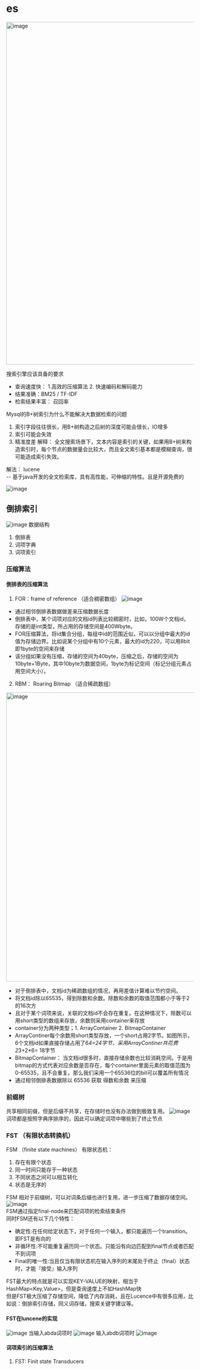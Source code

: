 # es
<img width="919" alt="image" src="https://user-images.githubusercontent.com/17842768/200323184-b6d07fe8-ec90-4fe7-9446-2ff7abf6cafc.png"> 

搜索引擎应该具备的要求  
- 查询速度快： 1.高效的压缩算法  2. 快速编码和解码能力  
- 结果准确：BM25 / TF-IDF  
- 检索结果丰富： 召回率    

Mysql的B+树索引为什么不能解决大数据检索的问题  
1.  索引字段往往很长，用B+树构造之后树的深度可能会很长，IO增多
2.  索引可能会失效
3.  精准度差
解释：
全文搜索场景下，文本内容是索引的关键，如果用B+树来构造索引时，每个节点的数据量会比较大，而且全文索引基本都是模糊查询，很可能造成索引失效。  

解法： lucene  
--  基于java开发的全文检索库，具有高性能，可伸缩的特性。且是开源免费的

![image](https://github.com/chenzifeng1/JavaLearning/assets/17842768/287b1f37-c106-4a85-a9b3-cb0f7003cf87)


## 倒排索引
![image](https://github.com/chenzifeng1/JavaLearning/assets/17842768/2b22d01b-8e5e-4523-b086-6480885243ac)
数据结构
1. 倒排表
2. 词项字典
3. 词项索引

### 压缩算法

#### 倒排表的压缩算法
1. FOR：frame of reference （适合稠密数组）
![image](https://github.com/chenzifeng1/JavaLearning/assets/17842768/82b90fe0-03d1-4330-afb3-279b1c4720f6)
- 通过相邻倒排表数据做差来压缩数据长度  
- 倒排表中，某个词项对应的文档id列表比较稠密时，比如，100W个文档id，存储的是int类型，所占用的存储空间是400Wbyte。
- FOR压缩算法，将id集合分组，每组中id的范围近似，可以以分组中最大的id值为存储边界。比如说某个分组中有10个元素，最大的id为220，可以用8bit即1byte的空间来存储
- 该分组如果没有压缩，存储的空间为40byte，压缩之后，存储的空间为10byte+1Byte，其中10byte为数据空间，1byte为标记空间（标记分组元素占用空间大小）。
    
2. RBM： Roaring Bitmap （适合稀疏数组）
<img width="775" alt="image" src="https://github.com/chenzifeng1/JavaLearning/assets/17842768/8cb59e4d-bd13-4bc4-bf64-8387bb2da65d">

- 对于倒排表中，文档id为稀疏数组的情况，再用差值计算难以节约空间。  
- 将文档id除以65535，得到除数和余数。除数和余数的取值范围都小于等于2的16次方  
- 且对于某个词项来说，关联的文档id不会存在重复。在这种情况下，除数可以用short类型的数组来存放，余数则采用container来存放  
- container分为两种类型；1. ArrayContainer 2. BitmapContainer   
- ArrayContiner每个余数用short类型存放，一个short占用2字节。如图所示，6个文档id如果直接存储占用了6*4=24字节，采用ArrayContiner共花费2*3+2*6= 18字节  
- BitmapContainer： 当文档id很多时，直接存储余数也比较消耗空间。于是用bitmap的方式代表对应余数是否存在，每个container里面元素的取值范围为0-65535，且不会重复。那么我们采用一个65536位的bit可以覆盖所有情况  
- 通过相邻倒排表数据除以 65536 获取 得数和余数 来压缩


### 前缀树
共享相同前缀，但是后缀不共享，在存储时也没有办法做到极致复用。
![image](https://user-images.githubusercontent.com/17842768/236600656-30bb85d3-13fc-4dd5-8257-a140305943cf.png)  
词项都是按照字典序排序的，因此可以确定词项中哪些到了终止节点


### FST （有限状态转换机）
FSM （finite state machines）
有限状态机：
1. 存在有限个状态
2. 同一时间只能存于一种状态
3. 不同状态之间可以相互转化
4. 状态是无序的

FSM 相对于前缀树，可以对词条后缀也进行复用，进一步压缩了数据存储空间。
![image](https://user-images.githubusercontent.com/17842768/236736242-5d0810c8-7d57-4474-a55a-d4f9d5583816.png)  
FSM通过指定final-node来匹配词项的检索结束条件  
同时FSM还有以下几个特性：
- 确定性:在任何给定状态下，对于任何一个输入，都只能遍历一个transition。即FST是有向的
- 非循环性:不可能重复遍历同一个状态。只能沿有向边匹配到final节点或者匹配不到词项
- Final的唯一性:当且仅当有限状态机在输入序列的末尾处于终止（final）状态时，才能『接受』输入序列  

FST最大的特点就是可以实现KEY-VALUE的映射，相当于HashMap<Key,Value>，但是查询速度上不如HashMap快  
但是FST极大压缩了存储空间，降低了内存消耗，且在Lucence中有很多应用，比如说：倒排索引存储，同义词存储，搜索关键字建议等。

#### FST在luncene的实现
![image](https://github.com/chenzifeng1/JavaLearning/assets/17842768/3cb26699-e991-4fdc-949a-2ae6d438179c)
当输入abda词项时
![image](https://github.com/chenzifeng1/JavaLearning/assets/17842768/43679474-73f5-464a-9b4d-6bd25360c655)
输入abdb词项时
![image](https://github.com/chenzifeng1/JavaLearning/assets/17842768/38ecc9a6-a603-4b81-a352-01b93d463d8d)




#### 词项索引的压缩算法
1. FST: Finit state Transducers
